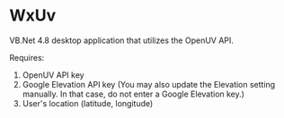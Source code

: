 # WxUv
VB.Net 4.8 desktop application that utilizes the OpenUV API.

Requires:
1. OpenUV API key
2. Google Elevation API key (You may also update the Elevation setting manually.  In that case, do not enter a Google Elevation key.)
3. User's location (latitude, longitude)


